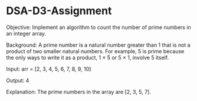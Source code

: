 # DSA-D3-Assignment
Objective: Implement an algorithm to count the number of prime numbers in an integer array.



Background: A prime number is a natural number greater than 1 that is not a product of two smaller natural numbers. 
For example, 5 is prime because the only ways to write it as a product, 1 × 5 or 5 × 1, involve 5 itself.



Input: arr = [2, 3, 4, 5, 6, 7, 8, 9, 10]

Output: 4

Explanation: The prime numbers in the array are [2, 3, 5, 7].
